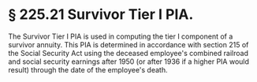 # § 225.21   Survivor Tier I PIA.

The Survivor Tier I PIA is used in computing the tier I component of a survivor annuity. This PIA is determined in accordance with section 215 of the Social Security Act using the deceased employee's combined railroad and social security earnings after 1950 (or after 1936 if a higher PIA would result) through the date of the employee's death.




